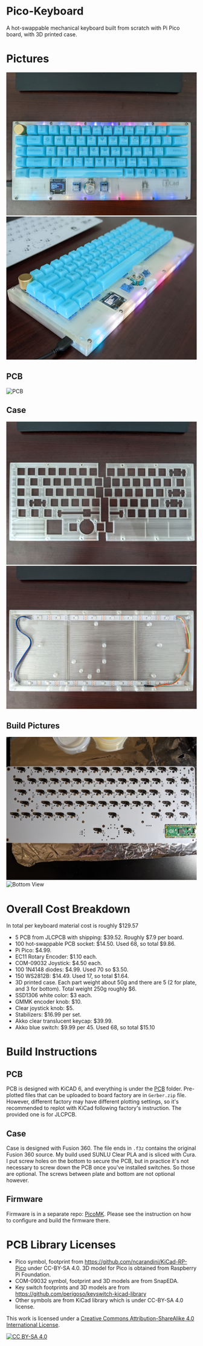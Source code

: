 # Pico-Keyboard

A hot-swappable mechanical keyboard built from scratch with Pi Pico board, with 3D printed case.

# Pictures

![Top View](Images/top_view.jpg)
![Side View](Images/side_view.jpg)

## PCB

![PCB](Images/pcb.jpg)

## Case

![Plate](Images/plate.jpg)
![Bottom](Images/case_bottom.jpg)

## Build Pictures

![PCB Solder](Images/pcb_build.jpg)
![Bottom View](Images/bottom.jpg)

# Overall Cost Breakdown

In total per keyboard material cost is roughly $129.57

 * 5 PCB from JLCPCB with shipping: $39.52. Roughly $7.9 per board.
 * 100 hot-swappable PCB socket: $14.50. Used 68, so total $9.86.
 * Pi Pico: $4.99.
 * EC11 Rotary Encoder: $1.10 each.
 * COM-09032 Joystick: $4.50 each.
 * 100 1N4148 diodes: $4.99. Used 70 so $3.50.
 * 150 WS2812B: $14.49. Used 17, so total $1.64.
 * 3D printed case. Each part weight about 50g and there are 5 (2 for plate, and 3 for bottom). Total weight 250g roughly $6.
 * SSD1306 white color: $3 each.
 * GMMK encoder knob: $10.
 * Clear joystick knob: $5.
 * Stabilizers: $16.99 per set.
 * Akko clear translucent keycap: $39.99.
 * Akko blue switch: $9.99 per 45. Used 68, so total $15.10
 
# Build Instructions

## PCB
PCB is designed with KiCAD 6, and everything is under the [PCB](PCB/) folder. Pre-plotted files that can be uploaded to board factory are in 
`Gerber.zip` file. However, different factory may have different plotting settings, so it's recommended to replot with KiCad following factory's instruction. The provided one is for JLCPCB. 

## Case
Case is designed with Fusion 360. The file ends in `.f3z` contains the original Fusion 360 source. My build used SUNLU Clear PLA and is sliced with Cura. I put screw holes on the bottom to secure the PCB, but in practice it's not necessary to screw down the PCB once you've installed switches. So those are optional. The screws between plate and bottom are not optional however.

## Firmware
Firmware is in a separate repo: [PicoMK](https://github.com/zli117/PicoMK). Please see the instruction on how to configure and build the firmware there. 

# PCB Library Licenses

 * Pico symbol, footprint from https://github.com/ncarandini/KiCad-RP-Pico under CC-BY-SA 4.0. 3D model for Pico is obtained from Raspberry Pi Foundation.
 * COM-09032 symbol, footprint and 3D models are from SnapEDA.
 * Key switch footprints and 3D models are from https://github.com/perigoso/keyswitch-kicad-library 
 * Other symbols are from KiCad library which is under CC-BY-SA 4.0 license. 


This work is licensed under a
[Creative Commons Attribution-ShareAlike 4.0 International License][cc-by-sa].

[![CC BY-SA 4.0][cc-by-sa-image]][cc-by-sa]

[cc-by-sa]: http://creativecommons.org/licenses/by-sa/4.0/
[cc-by-sa-image]: https://licensebuttons.net/l/by-sa/4.0/88x31.png
[cc-by-sa-shield]: https://img.shields.io/badge/License-CC%20BY--SA%204.0-lightgrey.svg
